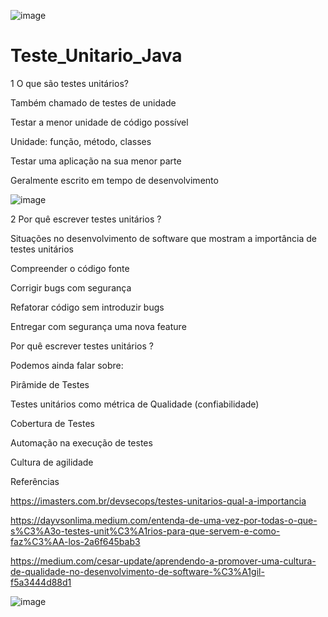 ![image](https://user-images.githubusercontent.com/99621895/186980214-b8089a64-9c8f-4b8b-9ba5-4ca036135757.png)



# Teste_Unitario_Java

1 O que são testes unitários?

Também chamado de testes de unidade

Testar a menor unidade de código possível

Unidade: função, método, classes

Testar uma aplicação na sua menor parte

Geralmente escrito em tempo de desenvolvimento

![image](https://user-images.githubusercontent.com/99621895/186979441-9c4b58c5-b308-403c-9fd3-42a33d70afd7.png)

2 Por quê escrever testes unitários ?

Situações no desenvolvimento de software que mostram a importância de testes unitários

Compreender o código fonte

Corrigir bugs com segurança

Refatorar código sem introduzir bugs

Entregar com segurança uma nova feature

Por quê escrever testes unitários ?

Podemos ainda falar sobre:

Pirâmide de Testes

Testes unitários como métrica de Qualidade (confiabilidade)

Cobertura de Testes

Automação na execução de testes

Cultura de agilidade

Referências

https://imasters.com.br/devsecops/testes-unitarios-qual-a-importancia

https://dayvsonlima.medium.com/entenda-de-uma-vez-por-todas-o-que-s%C3%A3o-testes-unit%C3%A1rios-para-que-servem-e-como-faz%C3%AA-los-2a6f645bab3

https://medium.com/cesar-update/aprendendo-a-promover-uma-cultura-de-qualidade-no-desenvolvimento-de-software-%C3%A1gil-f5a3444d88d1

![image](https://user-images.githubusercontent.com/99621895/186980080-7819c160-be4f-4ce1-9acb-842364b5e794.png)




